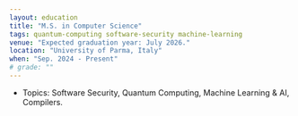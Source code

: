 ```yaml
---
layout: education
title: "M.S. in Computer Science"
tags: quantum-computing software-security machine-learning
venue: "Expected graduation year: July 2026."
location: "University of Parma, Italy"
when: "Sep. 2024 ‑ Present"
# grade: ""
---
```


* Topics: Software Security, Quantum Computing, Machine Learning & AI, Compilers.

